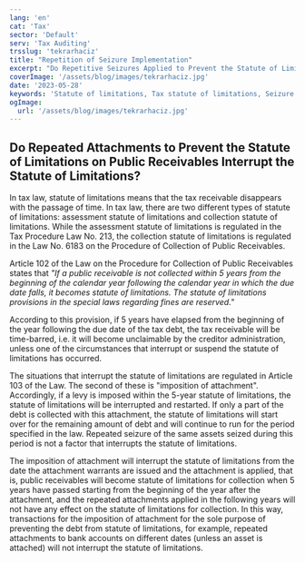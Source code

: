 ```yaml
---
lang: 'en'
cat: 'Tax'
sector: 'Default'
serv: 'Tax Auditing'
trsslug: 'tekrarhaciz'
title: "Repetition of Seizure Implementation"
excerpt: "Do Repetitive Seizures Applied to Prevent the Statute of Limitations on Public Debts Interrupt the Statute of Limitations?"
coverImage: '/assets/blog/images/tekrarhaciz.jpg'
date: '2023-05-28'
keywords: 'Statute of limitations, Tax statute of limitations, Seizure implementation, Interruption of statute of limitations'
ogImage:
  url: '/assets/blog/images/tekrarhaciz.jpg'
---
```


## Do Repeated Attachments to Prevent the Statute of Limitations on Public Receivables Interrupt the Statute of Limitations?

In tax law, statute of limitations means that the tax receivable disappears with the passage of time. In tax law, there are two different types of statute of limitations: assessment statute of limitations and collection statute of limitations. While the assessment statute of limitations is regulated in the Tax Procedure Law No. 213, the collection statute of limitations is regulated in the Law No. 6183 on the Procedure of Collection of Public Receivables.

Article 102 of the Law on the Procedure for Collection of Public Receivables states that *"If a public receivable is not collected within 5 years from the beginning of the calendar year following the calendar year in which the due date falls, it becomes statute of limitations. The statute of limitations provisions in the special laws regarding fines are reserved."*

According to this provision, if 5 years have elapsed from the beginning of the year following the due date of the tax debt, the tax receivable will be time-barred, i.e. it will become unclaimable by the creditor administration, unless one of the circumstances that interrupt or suspend the statute of limitations has occurred.

The situations that interrupt the statute of limitations are regulated in Article 103 of the Law. The second of these is "imposition of attachment". Accordingly, if a levy is imposed within the 5-year statute of limitations, the statute of limitations will be interrupted and restarted. If only a part of the debt is collected with this attachment, the statute of limitations will start over for the remaining amount of debt and will continue to run for the period specified in the law. Repeated seizure of the same assets seized during this period is not a factor that interrupts the statute of limitations.

The imposition of attachment will interrupt the statute of limitations from the date the attachment warrants are issued and the attachment is applied, that is, public receivables will become statute of limitations for collection when 5 years have passed starting from the beginning of the year after the attachment, and the repeated attachments applied in the following years will not have any effect on the statute of limitations for collection. In this way, transactions for the imposition of attachment for the sole purpose of preventing the debt from statute of limitations, for example, repeated attachments to bank accounts on different dates (unless an asset is attached) will not interrupt the statute of limitations.